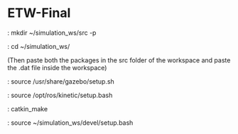# ETW-Final
: mkdir ~/simulation_ws/src -p

: cd ~/simulation_ws/

(Then paste both the packages in the src folder of the workspace and paste the .dat file inside the workspace)


: source /usr/share/gazebo/setup.sh

: source /opt/ros/kinetic/setup.bash

: catkin_make

: source ~/simulation_ws/devel/setup.bash

